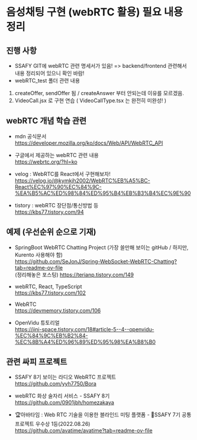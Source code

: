 # 음성채팅 구현 (webRTC 활용) 필요 내용 정리

## 진행 사항
- SSAFY GIT에 webRTC 관련 명세서가 있음! => backend/frontend 관련해서 내용 정리되어 있으니 확인 바람! <br>
- webRTC_test 폴더 관련 내용
1. createOffer, sendOffer 됨 / createAnswer 부터 안되는데 이유를 모르겠음.
2. VideoCall.jsx 로 구현 연습 ( VideoCallType.tsx 는 완전히 미완성! )

## webRTC 개념 학습 관련
- mdn 공식문서 <br>
https://developer.mozilla.org/ko/docs/Web/API/WebRTC_API <br>

- 구글에서 제공하는 webRTC 관련 내용 <br>
https://webrtc.org/?hl=ko <br>

- velog : WebRTC를 React에서 구현해보자! <br>
https://velog.io/@kymkjh2002/WebRTC%EB%A5%BC-React%EC%97%90%EC%84%9C-%EA%B5%AC%ED%98%84%ED%95%B4%EB%B3%B4%EC%9E%90 <br>

- tistory : webRTC 장단점/통신방법 등 <br>
https://kbs77.tistory.com/94 <br>

## 예제 (우선순위 순으로 기재) 
- SpringBoot WebRTC Chatting Project (가장 쓸만해 보이는 gitHub / 하지만, Kurento 사용해야 함) <br>
https://github.com/SeJonJ/Spring-WebSocket-WebRTC-Chatting?tab=readme-ov-file <br>
(정리해놓은 포스팅)
https://terianp.tistory.com/149 <br>

- webRTC, React, TypeScript <br>
https://kbs77.tistory.com/102 <br>

- WebRTC <br>
https://devmemory.tistory.com/106 <br>

- OpenVidu 튜토리얼 <br>
https://jini-space.tistory.com/18#article-5--4--openvidu-%EC%84%9C%EB%B2%84-%EC%8B%A4%ED%96%89%ED%95%98%EA%B8%B0

## 관련 싸피 프로젝트
- SSAFY 8기 보이는 라디오 WebRTC 프로젝트 <br>
https://github.com/yyh7750/Bora

- webRTC 화상 술자리 서비스 - SSAFY 8기 <br>
https://github.com/0901jbh/homezakaya

- 🏆아바타임 : Web RTC 기술을 이용한 블라인드 미팅 플랫폼 - 🥇SSAFY 7기 공통프로젝트 우수상 1등(2022.08.26) <br>
https://github.com/avatime/avatime?tab=readme-ov-file
